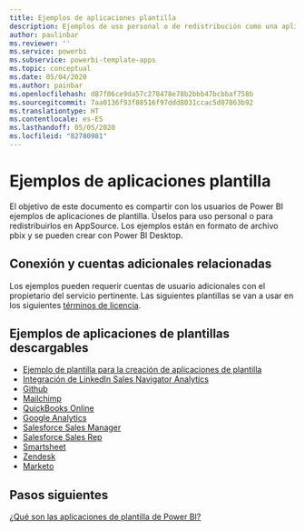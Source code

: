 ```yaml
---
title: Ejemplos de aplicaciones plantilla
description: Ejemplos de uso personal o de redistribución como una aplicación de Power BI de AppSource
author: paulinbar
ms.reviewer: ''
ms.service: powerbi
ms.subservice: powerbi-template-apps
ms.topic: conceptual
ms.date: 05/04/2020
ms.author: painbar
ms.openlocfilehash: d87f06ce9da57c278478e78b2bbb47bcbbaf758b
ms.sourcegitcommit: 7aa0136f93f88516f97ddd8031ccac5d07863b92
ms.translationtype: HT
ms.contentlocale: es-ES
ms.lasthandoff: 05/05/2020
ms.locfileid: "82780981"
---
```

# <a name="template-apps-samples"></a>Ejemplos de aplicaciones plantilla

El objetivo de este documento es compartir con los usuarios de Power BI ejemplos de aplicaciones de plantilla. Úselos para uso personal o para redistribuirlos en AppSource. Los ejemplos están en formato de archivo pbix y se pueden crear con Power BI Desktop.

## <a name="connection-additional-related-accounts"></a>Conexión y cuentas adicionales relacionadas

Los ejemplos pueden requerir cuentas de usuario adicionales con el propietario del servicio pertinente.  Las siguientes plantillas se van a usar en los siguientes [términos de licencia](https://templateapps.blob.core.windows.net/sampletemplateapps/Sample-Templates-for-app-on-appsource.pdf).

## <a name="downloadable-template-apps-samples"></a>Ejemplos de aplicaciones de plantillas descargables

* [Ejemplo de plantilla para la creación de aplicaciones de plantilla](https://templateapps.blob.core.windows.net/sampletemplateapps/TemplateforTemplateApps.zip)
* [Integración de LinkedIn Sales Navigator Analytics](https://templateapps.blob.core.windows.net/sampletemplateapps/SalesNavigatorTemplate.pbix)
* [Github](https://templateapps.blob.core.windows.net/sampletemplateapps/GitHub.pbix)
* [Mailchimp](https://templateapps.blob.core.windows.net/sampletemplateapps/MailChimp.pbix)
* [QuickBooks Online](https://templateapps.blob.core.windows.net/sampletemplateapps/QuickBooksOnline.pbix)
* [Google Analytics](https://templateapps.blob.core.windows.net/sampletemplateapps/GoogleAnalytics.pbix)
* [Salesforce Sales Manager](https://templateapps.blob.core.windows.net/sampletemplateapps/SalesforceSalesManager.pbix)
* [Salesforce Sales Rep](https://templateapps.blob.core.windows.net/sampletemplateapps/SalesforceSalesRep.pbix)
* [Smartsheet](https://templateapps.blob.core.windows.net/sampletemplateapps/Smartsheet.pbix)
* [Zendesk](https://templateapps.blob.core.windows.net/sampletemplateapps/Zendesk.pbix)
* [Marketo](https://templateapps.blob.core.windows.net/sampletemplateapps/Marketo.pbix)

## <a name="next-steps"></a>Pasos siguientes

[¿Qué son las aplicaciones de plantilla de Power BI?](service-template-apps-overview.md)
